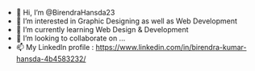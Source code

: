 - 👋 Hi, I’m @BirendraHansda23
- 👀 I’m interested in Graphic Designing as well as Web Development
- 🌱 I’m currently learning Web Design & Development
- 💞️ I’m looking to collaborate on ...
- 📫 My LinkedIn profile : https://www.linkedin.com/in/birendra-kumar-hansda-4b4583232/

<!---
BirendraHansda23/BirendraHansda23 is a ✨ special ✨ repository because its `README.md` (this file) appears on your GitHub profile.
You can click the Preview link to take a look at your changes.
--->

